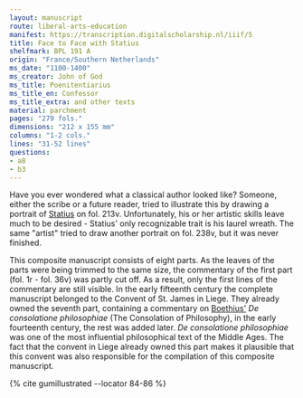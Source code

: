 ```yaml
---
layout: manuscript
route: liberal-arts-education
manifest: https://transcription.digitalscholarship.nl/iiif/5
title: Face to Face with Statius
shelfmark: BPL 191 A
origin: "France/Southern Netherlands"
ms_date: "1100-1400"
ms_creator: John of God
ms_title: Poenitentiarius
ms_title_en: Confessor
ms_title_extra: and other texts
material: parchment
pages: "279 fols."
dimensions: "212 x 155 mm"
columns: "1-2 cols."
lines: "31-52 lines"
questions:
- a8
- b3
---
```


Have you ever wondered what a classical author looked like? Someone,
either the scribe or a future reader, tried to illustrate this by
drawing a portrait of [Statius](https://en.wikipedia.org/wiki/Statius)
on fol. 213v. Unfortunately, his or her artistic skills leave much to be
desired - Statius' only recognizable trait is his laurel wreath. The
same "artist" tried to draw another portrait on fol. 238v, but it was
never finished.

This composite manuscript consists of eight parts. As the leaves of the
parts were being trimmed to the same size, the commentary of the first
part (fol. 1r - fol. 36v) was partly cut off. As a result, only the
first lines of the commentary are still visible. In the early fifteenth
century the complete manuscript belonged to the Convent of St. James in
Liege. They already owned the seventh part, containing a commentary on
[Boethius'](https://en.wikipedia.org/wiki/Boethius) *De consolatione philosophiae* (The Consolation of Philosophy), in the early fourteenth
century, the rest was added later. *De consolatione philosophiae* was
one of the most influential philosophical text of the Middle Ages. The
fact that the convent in Liege already owned this part makes it
plausible that this convent was also responsible for the compilation of
this composite manuscript.

{% cite gumillustrated --locator 84-86 %}